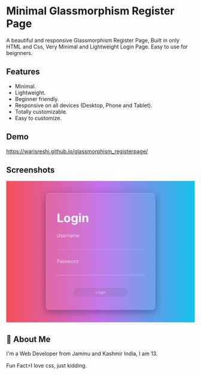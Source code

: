 # Minimal Glassmorphism Register Page

A beautiful and responsive Glassmorphism Register Page, Built in only HTML and Css, Very Minimal and Lightweight Login Page. Easy to use for beignners.


## Features

- Minimal.
- Lightweight.
- Beginner friendly.
- Responsive on all devices (Desktop, Phone and Tablet).
- Totally customizable.
- Easy to customize.

## Demo

https://warisreshi.github.io/glassmorphism_registerpage/


## Screenshots

![Desktop](./screenshots/1.png)


## 🚀 About Me
I'm a Web Developer from Jammu and Kashmir India, I am 13.

Fun Fact⚡I love css, just kidding.
